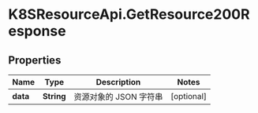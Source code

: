 # K8SResourceApi.GetResource200Response

## Properties

Name | Type | Description | Notes
------------ | ------------- | ------------- | -------------
**data** | **String** | 资源对象的 JSON 字符串 | [optional] 



